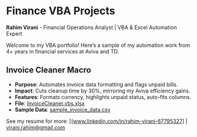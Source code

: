 # Finance VBA Projects
**Rahim Virani** - Financial Operations Analyst | VBA & Excel Automation Expert

Welcome to my VBA portfolio! Here’s a sample of my automation work from 4+ years in financial services at Aviva and TD.

## Invoice Cleaner Macro
- **Purpose**: Automates invoice data formatting and flags unpaid bills.
- **Impact**: Cuts cleanup time by 30%, mirroring my Aviva efficiency gains.
- **Features**: Formats currency, highlights unpaid status, auto-fits columns.
- **File**: [InvoiceCleaner.vbs.xlsx](InvoiceCleaner.vbs.xlsx)
- **Sample Data**: [sample_invoice_data.csv](sample_invoice_data.csv)

See my resume for more: [(www.linkedin.com/in/rahim-virani-67795327]  | virani.rahim@gmail.com
